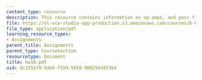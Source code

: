 ```yaml
---
content_type: resource
description: This resource contains information on op-amps, and pass filters.
file: https://ol-ocw-studio-app-production.s3.amazonaws.com/courses/6-071j-introduction-to-electronics-signals-and-measurement-spring-2006/dc315b795de6f559505890029438f3b4_hw10.pdf
file_type: application/pdf
learning_resource_types:
- Assignments
parent_title: Assignments
parent_type: CourseSection
resourcetype: Document
title: hw10.pdf
uid: dc315b79-5de6-f559-5058-90029438f3b4
---
```

